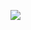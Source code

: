 [![](https://github.com/docker-images-mamono210/ansible-test_centos-ssh/workflows/build/badge.svg)](https://github.com/docker-images-mamono210/ansible-test_centos-ssh/actions?query=workflow%3Abuild)
